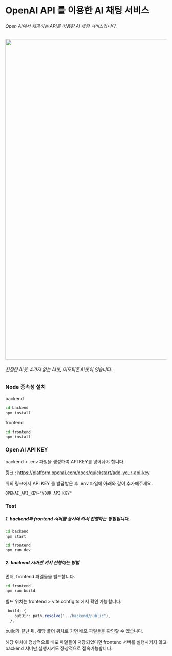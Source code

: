 # OpenAI API 를 이용한 AI 채팅 서비스

###### Open AI에서 제공하는 API를 이용한 AI 채팅 서비스입니다.
<img width="1000" src="https://user-images.githubusercontent.com/82563539/223348379-82e6525c-509b-4ffb-b87f-e844d9f6c221.gif"/>

###### 친절한 AI봇, 4가지 없는 AI봇, 이모티콘 AI봇이 있습니다.

### Node 종속성 설치
backend 

```Bash
cd backend
npm install
```

frontend

```Bash
cd frontend
npm install
```


### Open AI API KEY
backend > .env 파일을 생성하여 API KEY를 넣어줘야 합니다.

링크 : https://platform.openai.com/docs/quickstart/add-your-api-key

위의 링크에서 API KEY 를 발급받은 후 .env 파일에 아래와 같이 추가해주세요.

```OPENAI_API_KEY="YOUR API KEY"```


### Test

##### 1. backend와 frontend 서버를 동시에 켜서 진행하는 방법입니다.

```Bash
cd backend
npm start
```

```Bash
cd frontend
npm run dev
```





##### 2. backend 서버만 켜서 진행하는 방법

먼저, frontend 파일들을 빌드합니다.

```Bash
cd frontend
npm run build
```

빌드 위치는 frontend > vite.config.ts 에서 확인 가능합니다.

```Typescript
 build: {
    outDir: path.resolve("../backend/public"),
  },
```

build가 끝난 뒤, 해당 폴더 위치로 가면 배포 파일들을 확인할 수 있습니다.

해당 위치에 정상적으로 배포 파일들이 저장되었다면 frontend 서버를 실행시키지 않고 backend 서버만 실행시켜도 정상적으로 접속가능합니다.
